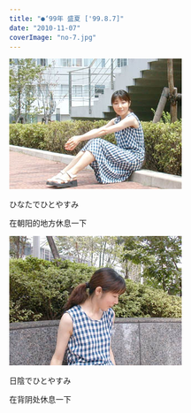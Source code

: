 ```yaml
---
title: "●‘99年 盛夏 ['99.8.7]"
date: "2010-11-07"
coverImage: "no-7.jpg"
---
```


[![](images/no-7.jpg "no-7")](https://forritz.org/home/wp-content/uploads/2010/11/no-7.jpg)

ひなたでひとやすみ

在朝阳的地方休息一下

[![](images/no-17.jpg "no-17")](https://forritz.org/home/wp-content/uploads/2010/11/no-17.jpg)

日陰でひとやすみ

在背阴处休息一下
